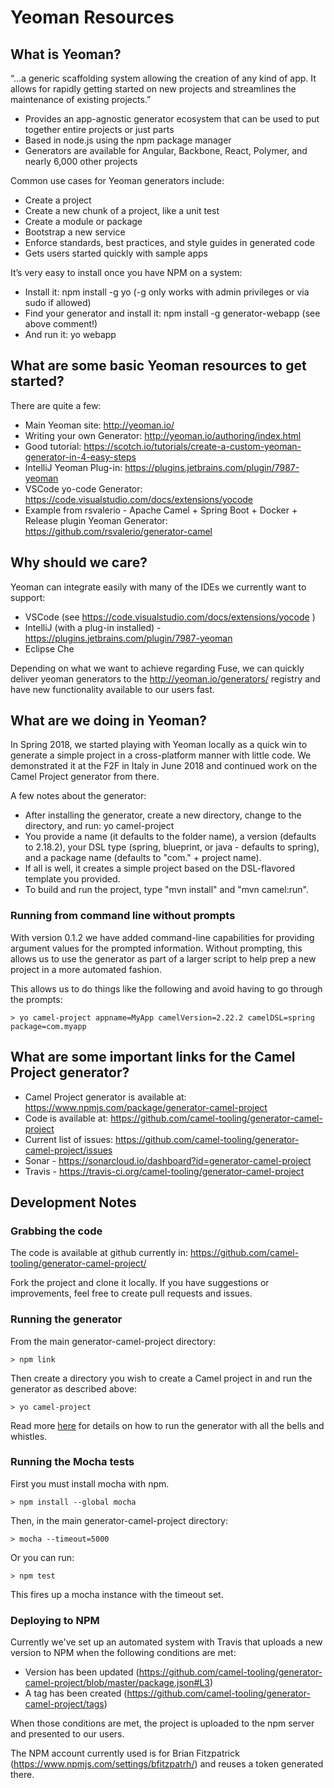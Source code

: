 # Yeoman Resources

## What is Yeoman?
“...a generic scaffolding system allowing the creation of any kind of app. It allows for rapidly getting started on new projects and streamlines the maintenance of existing projects.”

* Provides an app-agnostic generator ecosystem that can be used to put together entire projects or just parts
* Based in node.js using the npm package manager
* Generators are available for Angular, Backbone, React, Polymer, and nearly 6,000 other projects

Common use cases for Yeoman generators include:

* Create a project
* Create a new chunk of a project, like a unit test
* Create a module or package
* Bootstrap a new service
* Enforce standards, best practices, and style guides in generated code
* Gets users started quickly with sample apps

It’s very easy to install once you have NPM on a system:

* Install it: npm install -g yo  (-g only works with admin privileges or via sudo if allowed)
* Find your generator and install it: npm install -g generator-webapp (see above comment!)
* And run it: yo webapp

## What are some basic Yeoman resources to get started?
There are quite a few:

* Main Yeoman site: http://yeoman.io/
* Writing your own Generator: http://yeoman.io/authoring/index.html
* Good tutorial: https://scotch.io/tutorials/create-a-custom-yeoman-generator-in-4-easy-steps
* IntelliJ Yeoman Plug-in: https://plugins.jetbrains.com/plugin/7987-yeoman
* VSCode yo-code Generator: https://code.visualstudio.com/docs/extensions/yocode
* Example from rsvalerio - Apache Camel + Spring Boot + Docker + Release plugin Yeoman Generator: https://github.com/rsvalerio/generator-camel

## Why should we care?
Yeoman can integrate easily with many of the IDEs we currently want to support:

* VSCode (see https://code.visualstudio.com/docs/extensions/yocode )
* IntelliJ (with a plug-in installed) - https://plugins.jetbrains.com/plugin/7987-yeoman 
* Eclipse Che

Depending on what we want to achieve regarding Fuse, we can quickly deliver yeoman generators to the http://yeoman.io/generators/ registry and have new functionality available to our users fast.

## What are we doing in Yeoman?
In Spring 2018, we started playing with Yeoman locally as a quick win to generate a simple project in a cross-platform manner with little code. We demonstrated it at the F2F in Italy in June 2018 and continued work on the Camel Project generator from there. 

A few notes about the generator:

* After installing the generator, create a new directory, change to the directory, and run: yo camel-project
* You provide a name (it defaults to the folder name), a version (defaults to 2.18.2), your DSL type (spring, blueprint, or java - defaults to spring), and a package name (defaults to "com." + project name). 
* If all is well, it creates a simple project based on the DSL-flavored template you provided. 
* To build and run the project, type "mvn install" and "mvn camel:run".

### Running from command line without prompts
With version 0.1.2 we have added command-line capabilities for providing argument values for the prompted information. Without prompting, this allows us to use the generator as part of a larger script to help prep a new project in a more automated fashion.

This allows us to do things like the following and avoid having to go through the prompts:
```
> yo camel-project appname=MyApp camelVersion=2.22.2 camelDSL=spring package=com.myapp
```

## What are some important links for the Camel Project generator?

* Camel Project generator is available at: https://www.npmjs.com/package/generator-camel-project
* Code is available at: https://github.com/camel-tooling/generator-camel-project
* Current list of issues: https://github.com/camel-tooling/generator-camel-project/issues
* Sonar - https://sonarcloud.io/dashboard?id=generator-camel-project
* Travis - https://travis-ci.org/camel-tooling/generator-camel-project

## Development Notes

### Grabbing the code
The code is available at github currently in: https://github.com/camel-tooling/generator-camel-project/

Fork the project and clone it locally. If you have suggestions or improvements, feel free to create
pull requests and issues.

### Running the generator
From the main generator-camel-project directory:
```
> npm link
```

Then create a directory you wish to create a Camel project in and run the generator as described above:
```
> yo camel-project
```

Read more [here](./README.md) for details on how to run the generator with all the bells and whistles.

### Running the Mocha tests
First you must install mocha with npm.

```
> npm install --global mocha
```

Then, in the main generator-camel-project directory:
```
> mocha --timeout=5000
```

Or you can run:
```
> npm test
```

This fires up a mocha instance with the timeout set.

### Deploying to NPM
Currently we've set up an automated system with Travis that uploads a new version to NPM when the following conditions are met:

* Version has been updated (https://github.com/camel-tooling/generator-camel-project/blob/master/package.json#L3)
* A tag has been created (https://github.com/camel-tooling/generator-camel-project/tags)

When those conditions are met, the project is uploaded to the npm server and presented to our users.

The NPM account currently used is for Brian Fitzpatrick (https://www.npmjs.com/settings/bfitzpatrh/) and reuses a token generated there.

